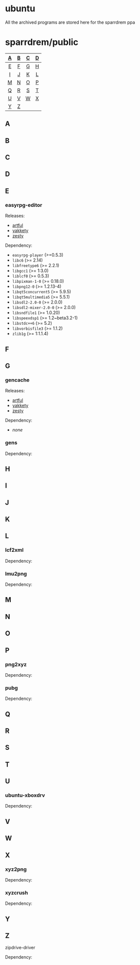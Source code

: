 # ubuntu

All the archived programs are stored here for the sparrdrem ppa

# sparrdrem/public

| [A](#a)     | [B](#b)     | [C](#c)     | [D](#d)     |
| :---: | :---: | :---: | :---: |
| [E](#e)     | [F](#f)     | [G](#g)     | [H](#h)     |
| [I](#i)     | [J](#j)     | [K](#k)     | [L](#l)     |
| [M](#m)     | [N](#n)     | [O](#o)     | [P](#p)     |
| [Q](#q)     | [R](#r)     | [S](#s)     | [T](#t)     |
| [U](#u)     | [V](#v)     | [W](#w)     | [X](#x)     |
| [Y](#y)     | [Z](#z)     |       |       |

## A

## B

## C

## D

## E

### easyrpg-editor

Releases:
* [artful](https://github.com/sparrdrem/ubuntu/releases/download/v1.0.0-3-editor/easyrpg-editor_1.0.0-3_all_artful.zip)
* [yakkety](https://github.com/sparrdrem/ubuntu/releases/download/v1.0.0-3-editor/easyrpg-editor_1.0.0-3_all_yakkety.zip)
* [zesty](https://github.com/sparrdrem/ubuntu/releases/download/v1.0.0-3-editor/easyrpg-editor_1.0.0-3_all_zesty.zip)

Dependency:
* `easyrpg-player` (>=0.5.3)
* `libc6` (>= 2.14)
* `libfreetype6` (>= 2.2.1)
* `libgcc1` (>= 1:3.0)
* `liblcf0` (>= 0.5.3)
* `libpixman-1-0` (>= 0.18.0)
* `libpng12-0` (>= 1.2.13-4)
* `libqt5concurrent5` (>= 5.9.5)
* `libqt5multimedia5` (>= 5.5.1)
* `libsdl2-2.0-0` (>= 2.0.0)
* `libsdl2-mixer-2.0-0` (>= 2.0.0)
* `libsndfile1` (>= 1.0.20)
* `libspeexdsp1` (>= 1.2~beta3.2-1)
* `libstdc++6` (>= 5.2)
* `libvorbisfile3` (>= 1.1.2)
* `zlib1g` (>= 1:1.1.4)

## F

## G

### gencache

Releases:
* [artful](https://github.com/sparrdrem/ubuntu/releases/download/v1.0.0-6-gencache/gencache_1.0.0-6_all_artful.zip)
* [yakkety](https://github.com/sparrdrem/ubuntu/releases/download/v1.0.0-6-gencache/gencache_1.0.0-6_all_yakkety.zip)
* [zesty](https://github.com/sparrdrem/ubuntu/releases/download/v1.0.0-6-gencache/gencache_1.0.0-6_all_zesty.zip)

Dependency:
* _none_

### gens

Dependency: 

## H

## I

## J

## K

## L

### lcf2xml

Dependency: 

### lmu2png

Dependency: 

## M

## N

## O

## P

### png2xyz

Dependency: 

### pubg

Dependency:

## Q

## R

## S

## T

## U

### ubuntu-xboxdrv

Dependency: 

## V

## W

## X

### xyz2png

Dependency: 

### xyzcrush

Dependency: 

## Y

## Z

zipdrive-driver

Dependency: 
